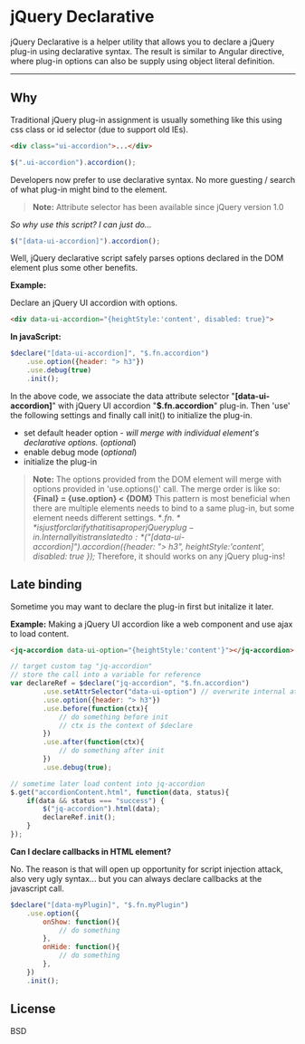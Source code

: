 jQuery Declarative
=======

jQuery Declarative is a helper utility that allows you to declare a jQuery plug-in using declarative syntax.
The result is similar to Angular directive, where plug-in options can also be supply using object literal definition. 

----

Why
---
Traditional jQuery plug-in assignment is usually something like this using css class or id selector (due to support old IEs).
```html
<div class="ui-accordion">...</div>
```
```javascript
$(".ui-accordion").accordion();
```

Developers now prefer to use declarative syntax. No more guesting / search of what plug-in might bind to the element.

 > **Note:** Attribute selector has been available since jQuery version 1.0

*So why use this script?  I can just do...*
```javascript
$("[data-ui-accordion]").accordion();
```
Well, jQuery declarative script safely parses options declared in the DOM element plus some other benefits.

**Example:**

Declare an jQuery UI accordion with options.

```html
<div data-ui-accordion="{heightStyle:'content', disabled: true}">
```
**In javaScript:**

```javascript
$declare("[data-ui-accordion]", "$.fn.accordion")
	.use.option({header: "> h3"})
	.use.debug(true)
	.init();
```
In the above code, we associate the data attribute selector "**[data-ui-accordion]**" with jQuery UI accordion "**$.fn.accordion**" plug-in. Then 'use' the following settings and finally call init() to initialize the plug-in.

 - set default header option - *will merge with individual element's declarative options.*  (*optional*)
 - enable debug mode (*optional*)
 - initialize the plug-in
 
> **Note:**
> The options provided from the DOM element will merge with options provided in 'use.options()' call.
> The merge order is like so:  **{Final} = {use.option} < {DOM}**
> This pattern is most beneficial when there are multiple elements needs to bind to a same plug-in, but some element needs different settings.
> **$.fn.** is just for clarify that it is a proper jQuery plug-in.
>  Internally it is translated to: 
>  *$("[data-ui-accordion]").accordion({header: "> h3", heightStyle:'content', disabled: true });*
>  Therefore, it should works on any jQuery plug-ins!

Late binding
----------------

Sometime you may want to declare the plug-in first but initalize it later. 

**Example:** 
Making a jQuery UI accordion like a web component and use ajax to load content.

```html
<jq-accordion data-ui-option="{heightStyle:'content'}"></jq-accordion>
```

```javascript
// target custom tag "jq-accordion"
// store the call into a variable for reference
var declareRef = $declare("jq-accordion", "$.fn.accordion")
		.use.setAttrSelector("data-ui-option") // overwrite internal attribute selector 
		.use.option({header: "> h3"})
		.use.before(function(ctx){
			// do something before init
			// ctx is the context of $declare
		})
		.use.after(function(ctx){
			// do something after init
		})
		.use.debug(true);

// sometime later load content into jq-accordion 
$.get("accordionContent.html", function(data, status){
	if(data && status === "success") {
		$("jq-accordion").html(data);
		declareRef.init();	
	}
});

```

**Can I declare callbacks in HTML element?**

No. The reason is that will open up opportunity for script injection attack, also very ugly syntax...
but you can always declare callbacks at the javascript call.

```javascript
$declare("[data-myPlugin]", "$.fn.myPlugin")
	.use.option({
		onShow: function(){
			// do something
		},
		onHide: function(){
			// do something
		},
	})
	.init();
```

License
----

BSD